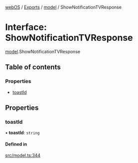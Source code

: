 [webOS](../README.md) / [Exports](../modules.md) / [model](../modules/model.md) / ShowNotificationTVResponse

# Interface: ShowNotificationTVResponse

[model](../modules/model.md).ShowNotificationTVResponse

## Table of contents

### Properties

- [toastId](model.ShowNotificationTVResponse.md#toastid)

## Properties

### toastId

• **toastId**: `string`

#### Defined in

[src/model.ts:344](https://github.com/Dabolus/webos-tv/blob/34d8c22/src/model.ts#L344)
